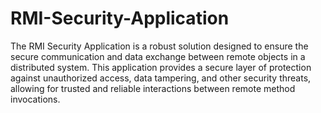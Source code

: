 # RMI-Security-Application
The RMI Security Application is a robust solution designed to ensure the secure communication and data exchange between remote objects in a distributed system. This application provides a secure layer of protection against unauthorized access, data tampering, and other security threats, allowing for trusted and reliable interactions between remote method invocations.
